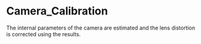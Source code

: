 # Camera_Calibration
The internal parameters of the camera are estimated and the lens distortion is corrected using the results.
